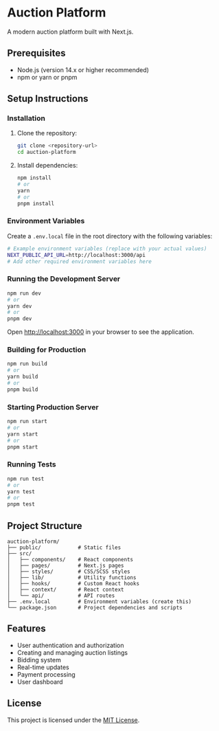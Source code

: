 # Auction Platform

A modern auction platform built with Next.js.

## Prerequisites

- Node.js (version 14.x or higher recommended)
- npm or yarn or pnpm

## Setup Instructions

### Installation

1. Clone the repository:
   ```bash
   git clone <repository-url>
   cd auction-platform
   ```

2. Install dependencies:
   ```bash
   npm install
   # or
   yarn
   # or
   pnpm install
   ```

### Environment Variables

Create a `.env.local` file in the root directory with the following variables:

```bash
# Example environment variables (replace with your actual values)
NEXT_PUBLIC_API_URL=http://localhost:3000/api
# Add other required environment variables here
```

### Running the Development Server

```bash
npm run dev
# or
yarn dev
# or
pnpm dev
```

Open [http://localhost:3000](http://localhost:3000) in your browser to see the application.

### Building for Production

```bash
npm run build
# or
yarn build
# or
pnpm build
```

### Starting Production Server

```bash
npm run start
# or
yarn start
# or
pnpm start
```

### Running Tests

```bash
npm run test
# or
yarn test
# or
pnpm test
```

## Project Structure

```
auction-platform/
├── public/            # Static files
├── src/
│   ├── components/    # React components
│   ├── pages/         # Next.js pages
│   ├── styles/        # CSS/SCSS styles
│   ├── lib/           # Utility functions
│   ├── hooks/         # Custom React hooks
│   ├── context/       # React context
│   └── api/           # API routes
├── .env.local         # Environment variables (create this)
└── package.json       # Project dependencies and scripts
```

## Features

- User authentication and authorization
- Creating and managing auction listings
- Bidding system
- Real-time updates
- Payment processing
- User dashboard

## License

This project is licensed under the [MIT License](LICENSE).